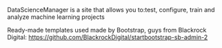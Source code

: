 DataScienceManager is a site that allows you to:test, configure, train and analyze machine learning projects

Ready-made templates used made by Bootstrap, guys from Blackrock Digital:
https://github.com/BlackrockDigital/startbootstrap-sb-admin-2
